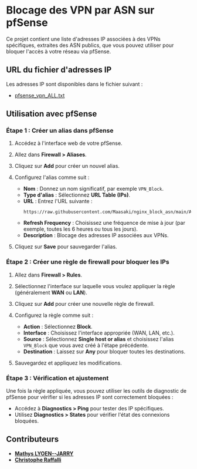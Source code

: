 # Blocage des VPN par ASN sur pfSense

Ce projet contient une liste d'adresses IP associées à des VPNs spécifiques, extraites des ASN publics, que vous pouvez utiliser pour bloquer l'accès à votre réseau via pfSense.

## URL du fichier d'adresses IP

Les adresses IP sont disponibles dans le fichier suivant :
- [pfsense_vpn_ALL.txt](https://raw.githubusercontent.com/Maasaki/nginx_block_asn/main/ASN_VPN_pfSense/pfsense_vpn_ALL.txt)

## Utilisation avec pfSense

### Étape 1 : Créer un alias dans pfSense

1. Accédez à l'interface web de votre pfSense.
2. Allez dans **Firewall > Aliases**.
3. Cliquez sur **Add** pour créer un nouvel alias.
4. Configurez l'alias comme suit :
   - **Nom** : Donnez un nom significatif, par exemple `VPN_Block`.
   - **Type d'alias** : Sélectionnez **URL Table (IPs)**.
   - **URL** : Entrez l'URL suivante :
     ```
     https://raw.githubusercontent.com/Maasaki/nginx_block_asn/main/ASN_VPN_pfSense/pfsense_vpn_ALL.txt
     ```
   - **Refresh Frequency** : Choisissez une fréquence de mise à jour (par exemple, toutes les 6 heures ou tous les jours).
   - **Description** : Blocage des adresses IP associées aux VPNs.

5. Cliquez sur **Save** pour sauvegarder l'alias.

### Étape 2 : Créer une règle de firewall pour bloquer les IPs

1. Allez dans **Firewall > Rules**.
2. Sélectionnez l'interface sur laquelle vous voulez appliquer la règle (généralement **WAN** ou **LAN**).
3. Cliquez sur **Add** pour créer une nouvelle règle de firewall.
4. Configurez la règle comme suit :
   - **Action** : Sélectionnez **Block**.
   - **Interface** : Choisissez l'interface appropriée (WAN, LAN, etc.).
   - **Source** : Sélectionnez **Single host or alias** et choisissez l'alias `VPN_Block` que vous avez créé à l'étape précédente.
   - **Destination** : Laissez sur **Any** pour bloquer toutes les destinations.

5. Sauvegardez et appliquez les modifications.

### Étape 3 : Vérification et ajustement

Une fois la règle appliquée, vous pouvez utiliser les outils de diagnostic de pfSense pour vérifier si les adresses IP sont correctement bloquées :
- Accédez à **Diagnostics > Ping** pour tester des IP spécifiques.
- Utilisez **Diagnostics > States** pour vérifier l'état des connexions bloquées.


## Contributeurs

- **[Mathys LYOEN--JARRY](https://github.com/Maasaki)**
- **[Christophe Raffalli](https://github.com/craff)**
